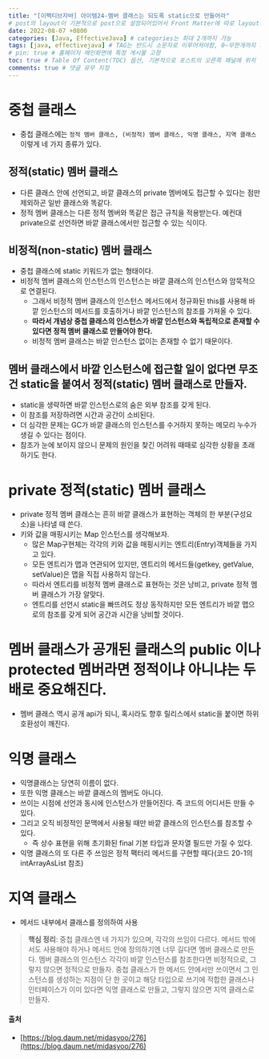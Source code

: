 ```yaml
---
title: "[이펙티브자바] 아이템24-멤버 클래스는 되도록 static으로 만들어라"
# post의 layout이 기본적으로 post으로 설정되어있어서 Front Matter에 따로 layout변수를 만들어 주지 않아도 된다.
date: 2022-08-07 +0800
categories: [Java, EffectiveJava] # categories는 최대 2개까지 가능
tags: [java, effectivejava] # TAG는 반드시 소문자로 이루어져야함, 0~무한개까지 지정 가능
# pin: true # 홈페이지 메인화면에 특정 게시물 고정
toc: true # Table Of Content(TOC) 옵션, 기본적으로 포스트의 오른쪽 패널에 위치
comments: true # 댓글 유무 지정
---
```


# 중첩 클래스
- 중첩 클래스에는 `정적 멤버 클래스, (비정적) 멤버 클래스, 익명 클래스, 지역 클래스` 이렇게 네 가지 종류가 있다.

## 정적(static) 멤버 클래스
- 다른 클래스 안에 선언되고, 바깥 클래스의 private 멤버에도 접근할 수 있다는 점만 제외하곤 일반 클래스와 똑같다.
- 정적 멤버 클래스는 다른 정적 멤버와 똑같은 접근 규칙을 적용받는다. 예컨대 private으로 선언하면 바깥 클래스에서만 접근할 수 있는 식이다.

## 비정적(non-static) 멤버 클래스
- 중첩 클래스에 static 키워드가 없는 형태이다.
- 비정적 멤버 클래스의 인스턴스의 인스턴스는 바깥 클래스의 인스턴스와 암묵적으로 연결된다.
  - 그래서 비정적 멤버 클래스의 인스턴스 메서드에서 정규화된 this를 사용해 바깥 인스턴스의 메서드를 호출하거나 바깥 인스턴스의 참조를 가져올 수 있다.
  - <b>따라서 개념상 중첩 클래스의 인스턴스가 바깥 인스턴스와 독립적으로 존재할 수 있다면 정적 멤버 클래스로 만들어야 한다.</b>
  - 비정적 멤버 클래스는 바깥 인스턴스 없이는 존재할 수 없기 때문이다.

## 멤버 클래스에서 바깥 인스턴스에 접근할 일이 없다면 무조건 static을 붙여서 정적(static) 멤버 클래스로 만들자.
- static을 생략하면 바깥 인스턴스로의 숨은 외부 참조를 갖게 된다.
- 이 참조를 저장하려면 시간과 공간이 소비된다.
- 더 심각한 문제는 GC가 바깥 클래스의 인스턴스를 수거하지 못하는 메모리 누수가 생길 수 있다는 점이다.
- 참조가 눈에 보이지 않으니 문제의 원인을 찾긴 어려워 때때로 심각한 상황을 초래하기도 한다.

# private 정적(static) 멤버 클래스
- private 정적 멤버 클래스는 흔히 바깥 클래스가 표현하는 객체의 한 부분(구성요소)을 나타낼 때 쓴다.
- 키와 값을 매핑시키는 Map 인스턴스를 생각해보자.
  - 많은 Map구현체는 각각의 키와 값을 매핑시키는 엔트리(Entry)객체들을 가지고 있다.
  - 모든 엔트리가 맵과 연관되어 있지만, 엔트리의 메서드들(getkey, getValue, setValue)은 맵을 직접 사용하지 않는다.
  - 따라서 엔트리를 비정적 멤버 클래스로 표현하는 것은 낭비고, private 정적 멤버 클래스가 가장 알맞다.
  - 엔트리를 선언시 static을 빠뜨려도 정상 동작하지만 모든 엔트리가 바깥 맵으로의 참조를 갖게 되어 공간과 시간을 낭비할 것이다.

# 멤버 클래스가 공개된 클래스의 public 이나 protected 멤버라면 정적이냐 아니냐는 두배로 중요해진다.
- 멤버 클래스 역시 공개 api가 되니, 혹시라도 향후 릴리스에서 static을 붙이면 하위 호환성이 깨진다.

# 익명 클래스
- 익명클래스는 당연히 이름이 없다.
- 또한 익명 클래스는 바깥 클래스의 멤버도 아니다.
- 쓰이는 시점에 선언과 동시에 인스턴스가 만들어진다. 즉 코드의 어디서든 만들 수 있다.
- 그리고 오직 비정적인 문맥에서 사용될 때만 바깥 클래스의 인스턴스를 참조할 수 있다.
  - 즉 상수 표현을 위해 초기화된 final 기본 타입과 문자열 필드만 가질 수 있다.
- 익명 클래스의 또 다른 주 쓰임은 정적 팩터리 메서드를 구현할 때다(코드 20-1의 intArrayAsList 참조) 

# 지역 클래스
- 메서드 내부에서 클래스를 정의하여 사용

> **핵심 정리**: 중첩 클래스엔 네 가지가 있으며, 각각의 쓰임이 다르다. 메서드 밖에서도 사용해야 하거나 메서드 안에 정의하기엔 너무 길다면 멤버 클래스로 만든다. 멤버 클래스의 인스턴스 각각이 바깥 인스턴스를 참조한다면 비정적으로, 그렇지 않으면 정적으로 만들자. 중첩 클래스가 한 메서드 안에서만 쓰이면서 그 인스턴스를 생성하는 지점이 단 한 곳이고 해당 타입으로 쓰기에 적합한 클래스나 인터페이스가 이미 있다면 익명 클래스로 만들고, 그렇지 않으면 지역 클래스로 만들자.


#### 출처
- [https://blog.daum.net/midasyoo/276](https://blog.daum.net/midasyoo/276)